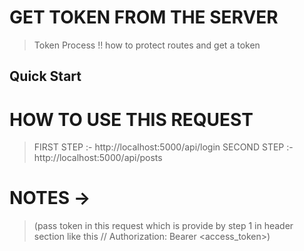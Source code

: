 # GET TOKEN FROM THE SERVER 

> Token Process !!  how to protect routes and get a token

## Quick Start


# HOW TO USE THIS REQUEST
> FIRST STEP :-  http://localhost:5000/api/login
> SECOND STEP :-  http://localhost:5000/api/posts 
    
# NOTES -> 
> (pass token in this request which is provide by step 1 in header section like this // Authorization: Bearer <access_token>)

